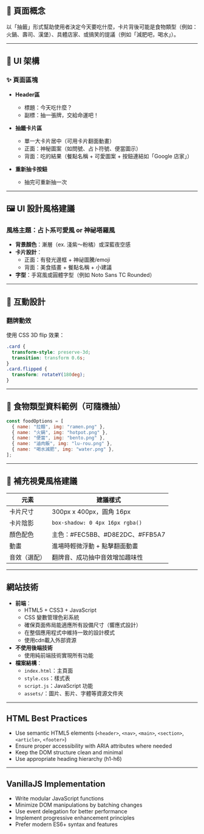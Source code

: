 ## 🎯 頁面概念
以「抽籤」形式幫助使用者決定今天要吃什麼，卡片背後可能是食物類型（例如：火鍋、壽司、漢堡）、具體店家、或搞笑的提議（例如「減肥吧，喝水」）。

---

## 🧱 UI 架構

### ✨ 頁面區塊
- **Header區**
  - 標題：今天吃什麼？
  - 副標：抽一張牌，交給命運吧！

- **抽籤卡片區**
  - 單一大卡片居中（可用卡片翻面動畫）
  - 正面：神秘圖案（如問號、占卜符號、便當圖示）
  - 背面：吃的結果（餐點名稱 + 可愛圖案 + 按鈕連結如「Google 店家」）

- **重新抽卡按鈕**
  - 抽完可重新抽一次

---

## 🖼️ UI 設計風格建議

### 風格主題：**占卜系可愛風 or 神祕塔羅風**
- **背景顏色**：漸層（ex. 淺紫～粉橘）或深藍夜空感
- **卡片設計**：
  - 正面：有發光邊框 + 神祕圖騰/emoji
  - 背面：美食插畫 + 餐點名稱 + 小建議
- **字型**：手寫風或圓體字型（例如 Noto Sans TC Rounded）

---

## 🧩 互動設計

### 翻牌動效
使用 CSS 3D flip 效果：
```css
.card {
  transform-style: preserve-3d;
  transition: transform 0.6s;
}
.card.flipped {
  transform: rotateY(180deg);
}
```

---

## 🎲 食物類型資料範例（可隨機抽）

```js
const foodOptions = [
  { name: "拉麵", img: "ramen.png" },
  { name: "火鍋", img: "hotpot.png" },
  { name: "便當", img: "bento.png" },
  { name: "滷肉飯", img: "lu-rou.png" },
  { name: "喝水減肥", img: "water.png" },
];
```

---

## 🎨 補充視覺風格建議

| 元素        | 建議樣式                         |
|-------------|----------------------------------|
| 卡片尺寸    | 300px x 400px，圓角 16px          |
| 卡片陰影    | `box-shadow: 0 4px 16px rgba()`   |
| 顏色配色    | 主色：#FEC5BB、#D8E2DC、#FFB5A7   |
| 動畫        | 進場時輕微浮動 + 點擊翻面動畫     |
| 音效（選配）| 翻牌音、成功抽中音效增加趣味性   |

---

## 網站技術
- **前端**：
  - HTML5 + CSS3 + JavaScript
  - CSS 變數管理色彩系統
  - 確保頁面佈局能適應所有設備尺寸（響應式設計）
  - 在整個應用程式中維持一致的設計模式
  - 使用cdn載入外部資源
- **不使用後端技術**
  - 使用純前端技術實現所有功能
- **檔案結構**：
  - `index.html`：主頁面
  - `style.css`：樣式表
  - `script.js`：JavaScript 功能
  - `assets/`：圖片、影片、字體等資源文件夾

---

## HTML Best Practices
- Use semantic HTML5 elements (`<header>`, `<nav>`, `<main>`, `<section>`, `<article>`, `<footer>`)
- Ensure proper accessibility with ARIA attributes where needed
- Keep the DOM structure clean and minimal
- Use appropriate heading hierarchy (h1-h6)

---

## VanillaJS Implementation
- Write modular JavaScript functions
- Minimize DOM manipulations by batching changes
- Use event delegation for better performance
- Implement progressive enhancement principles
- Prefer modern ES6+ syntax and features
